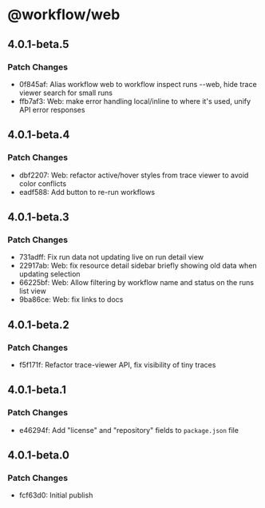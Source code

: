 # @workflow/web

## 4.0.1-beta.5

### Patch Changes

- 0f845af: Alias workflow web to workflow inspect runs --web, hide trace viewer search for small runs
- ffb7af3: Web: make error handling local/inline to where it's used, unify API error responses

## 4.0.1-beta.4

### Patch Changes

- dbf2207: Web: refactor active/hover styles from trace viewer to avoid color conflicts
- eadf588: Add button to re-run workflows

## 4.0.1-beta.3

### Patch Changes

- 731adff: Fix run data not updating live on run detail view
- 22917ab: Web: fix resource detail sidebar briefly showing old data when updating selection
- 66225bf: Web: Allow filtering by workflow name and status on the runs list view
- 9ba86ce: Web: fix links to docs

## 4.0.1-beta.2

### Patch Changes

- f5f171f: Refactor trace-viewer API, fix visibility of tiny traces

## 4.0.1-beta.1

### Patch Changes

- e46294f: Add "license" and "repository" fields to `package.json` file

## 4.0.1-beta.0

### Patch Changes

- fcf63d0: Initial publish
